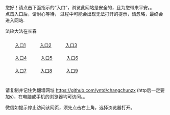 您好！请点击下面指示的“入口”，浏览此网站是安全的，且为您带来平安。。 <br/>
点击入口后，请耐心等待， 过程中可能会出现无法打开的提示，请忽略，最终会进入网站. </br>

法轮大法在长春<br/>
<div style="padding:10px"><a style="margin:20px" target="_blank" href="https://d30jn7dhdmcw58.cloudfront.net/2Qpsp?pxhmiavq" id="ccLink1" rel="nofollow">入口1</a> <a target="_blank" style="margin:20px" href="https://d1l2srntm8q969.cloudfront.net/2Qpsp?aknwezvs" id="ccLink2" rel="nofollow">入口2</a> <a style="margin:20px" target="_blank" href="https://d36wysq8s8spzl.cloudfront.net/2Qpsp?etfmhld" id="ccLink3" rel="nofollow">入口3</a></div>

<div style="padding:10px" ><a style="margin:20px" target="_blank" href="https://d30jn7dhdmcw58.cloudfront.net/2Qpsp?pxhmiavq" id="ccLink4" rel="nofollow">入口4</a> <a style="margin:20px" href="https://d1l2srntm8q969.cloudfront.net/2Qpsp?aknwezvs" target="_blank" id="ccLink5" rel="nofollow">入口5</a> <a style="margin:20px" href="https://d36wysq8s8spzl.cloudfront.net/2Qpsp?etfmhld" target="_blank" id="ccLink6" rel="nofollow">入口6</a></div>

<div style="padding:10px"><a style="margin:20px" target="_blank" href="https://d30jn7dhdmcw58.cloudfront.net/2Qpsp?pxhmiavq" id="ccLink7" rel="nofollow">入口7</a> <a style="margin:20px" href="https://d1l2srntm8q969.cloudfront.net/2Qpsp?aknwezvs" target="_blank" id="ccLink8" rel="nofollow">入口8</a> <a style="margin:20px" target="_blank" href="https://d36wysq8s8spzl.cloudfront.net/2Qpsp?etfmhld" id="ccLink9" rel="nofollow">入口9</a></div>

<br/>



请复制并记住免翻墙网址 https://github.com/yntd/changchunzx (http后一定要加s)，在电脑或手机的浏览器均可访问。。<br/>

微信如提示停止访问该网页，须先点击右上角，选择浏览器打开。
